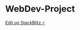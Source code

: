 # WebDev-Project

[Edit on StackBlitz ⚡️](https://stackblitz.com/edit/sveltejs-kit-template-default-5xfvto)